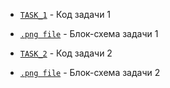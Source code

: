 - [`TASK_1`](./TASK_1) - Код задачи 1

- [`.png file`](./TASK_1/Untitled%20Diagram-Page-5.drawio.png) - Блок-схема задачи 1
- [`TASK_2`](./TASK_1) - Код задачи 2

- [`.png file`](./TASK_2/CS_Task-Page-2.drawio.png) - Блок-схема задачи 2